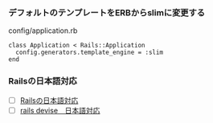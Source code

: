 

### デフォルトのテンプレートをERBからslimに変更する

config/application.rb
```
class Application < Rails::Application
  config.generators.template_engine = :slim
end
```

### Railsの日本語対応

- [ ] <a href="https://qiita.com/shizuma/items/a52fd0ef5b60d61fa330">Railsの日本語対応</a>
- [ ] <a href="https://qiita.com/MasatoYoshioka@github/items/8d910e793e7c485403bb">rails devise　日本語対応</a>
